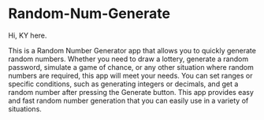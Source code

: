 # Random-Num-Generate

Hi, KY here.

This is a Random Number Generator app that allows you to quickly generate random numbers. Whether you need to draw a lottery, generate a random password, simulate a game of chance, or any other situation where random numbers are required, this app will meet your needs. You can set ranges or specific conditions, such as generating integers or decimals, and get a random number after pressing the Generate button. This app provides easy and fast random number generation that you can easily use in a variety of situations.
